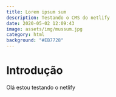 ```yaml
---
title: Lorem ipsum sum
description: Testando o CMS do netlify
date: 2020-05-02 12:09:43
image: assets/img/mussum.jpg
category: html
background: "#EB7728"
---
```

# Introdução

Olá estou testando o netlify